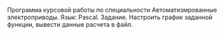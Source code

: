 Программа курсовой работы по специальности Автоматизмрованные электроприводы.
Язык: Pascal.
Задание. 
Настроить график заданной функции, вывести данные расчета в файл.
